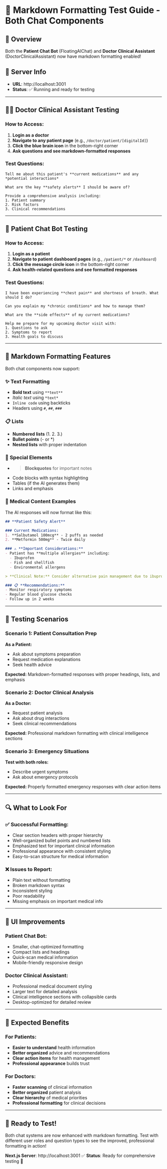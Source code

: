 # 📝 Markdown Formatting Test Guide - Both Chat Components

## 🎯 Overview
Both the **Patient Chat Bot** (FloatingAIChat) and **Doctor Clinical Assistant** (DoctorClinicalAssistant) now have markdown formatting enabled!

## 🚀 Server Info
- **URL**: http://localhost:3001
- **Status**: ✅ Running and ready for testing

---

## 👨‍⚕️ Doctor Clinical Assistant Testing

### How to Access:
1. **Login as a doctor**
2. **Navigate to any patient page** (e.g., `/doctor/patient/[digitalId]`)
3. **Click the blue brain icon** in the bottom-right corner
4. **Ask questions and see markdown-formatted responses**

### Test Questions:
```
Tell me about this patient's **current medications** and any *potential interactions*

What are the key **safety alerts** I should be aware of?

Provide a comprehensive analysis including:
1. Patient summary
2. Risk factors
3. Clinical recommendations
```

---

## 👤 Patient Chat Bot Testing

### How to Access:
1. **Login as a patient**
2. **Navigate to patient dashboard pages** (e.g., `/patient/*` or `/dashboard`)
3. **Click the message circle icon** in the bottom-right corner
4. **Ask health-related questions and see formatted responses**

### Test Questions:
```
I have been experiencing **chest pain** and shortness of breath. What should I do?

Can you explain my *chronic conditions* and how to manage them?

What are the **side effects** of my current medications?

Help me prepare for my upcoming doctor visit with:
1. Questions to ask
2. Symptoms to report
3. Health goals to discuss
```

---

## 🎨 Markdown Formatting Features

Both chat components now support:

### ✨ **Text Formatting**
- **Bold text** using `**text**`
- *Italic text* using `*text*`
- `Inline code` using backticks
- Headers using `#`, `##`, `###`

### 📋 **Lists**
- **Numbered lists** (1. 2. 3.)
- **Bullet points** (- or *)
- **Nested lists** with proper indentation

### 🎯 **Special Elements**
- > **Blockquotes** for important notes
- Code blocks with syntax highlighting
- Tables (if the AI generates them)
- Links and emphasis

### 🏥 **Medical Content Examples**

The AI responses will now format like this:

```markdown
## **Patient Safety Alert**

### Current Medications:
1. **Salbutamol 100mcg** - 2 puffs as needed
2. **Metformin 500mg** - Twice daily

### ⚠️ **Important Considerations:**
- Patient has **multiple allergies** including:
  - Ibuprofen
  - Fish and shellfish
  - Environmental allergens

> **Clinical Note:** Consider alternative pain management due to ibuprofen allergy

### 📋 **Recommendations:**
- Monitor respiratory symptoms
- Regular blood glucose checks
- Follow up in 2 weeks
```

---

## 🧪 **Testing Scenarios**

### **Scenario 1: Patient Consultation Prep**
**As a Patient:**
- Ask about symptoms preparation
- Request medication explanations
- Seek health advice

**Expected:** Markdown-formatted responses with proper headings, lists, and emphasis

### **Scenario 2: Doctor Clinical Analysis**
**As a Doctor:**
- Request patient analysis
- Ask about drug interactions
- Seek clinical recommendations

**Expected:** Professional markdown formatting with clinical intelligence sections

### **Scenario 3: Emergency Situations**
**Test with both roles:**
- Describe urgent symptoms
- Ask about emergency protocols

**Expected:** Properly formatted emergency responses with clear action items

---

## 🔍 **What to Look For**

### ✅ **Successful Formatting:**
- Clear section headers with proper hierarchy
- Well-organized bullet points and numbered lists
- Emphasized text for important clinical information
- Professional appearance with consistent styling
- Easy-to-scan structure for medical information

### ❌ **Issues to Report:**
- Plain text without formatting
- Broken markdown syntax
- Inconsistent styling
- Poor readability
- Missing emphasis on important medical info

---

## 📱 **UI Improvements**

### **Patient Chat Bot:**
- Smaller, chat-optimized formatting
- Compact lists and headings
- Quick-scan medical information
- Mobile-friendly responsive design

### **Doctor Clinical Assistant:**
- Professional medical document styling
- Larger text for detailed analysis
- Clinical intelligence sections with collapsible cards
- Desktop-optimized for detailed review

---

## 🎉 **Expected Benefits**

### **For Patients:**
- **Easier to understand** health information
- **Better organized** advice and recommendations
- **Clear action items** for health management
- **Professional appearance** builds trust

### **For Doctors:**
- **Faster scanning** of clinical information
- **Better organized** patient analysis
- **Clear hierarchy** of medical priorities
- **Professional formatting** for clinical decisions

---

## 🚀 **Ready to Test!**

Both chat systems are now enhanced with markdown formatting. Test with different user roles and question types to see the improved, professional formatting in action!

**Next.js Server**: http://localhost:3001 ✅
**Status**: Ready for comprehensive testing 🧪
